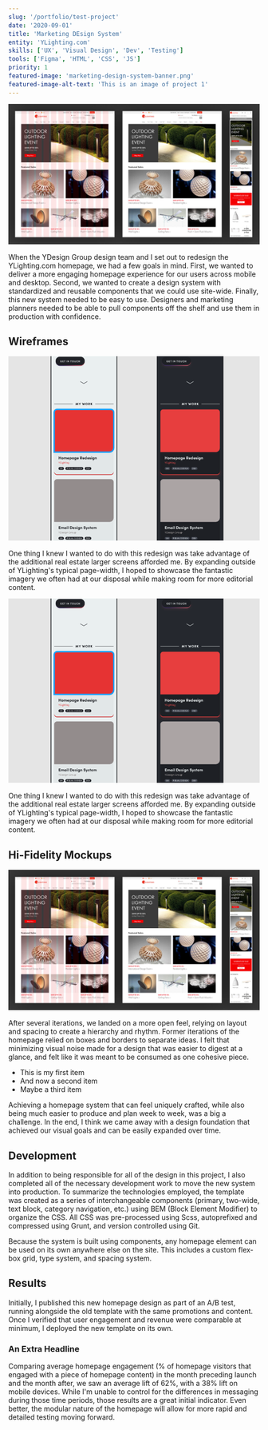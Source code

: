 ```yaml
---
slug: '/portfolio/test-project'
date: '2020-09-01'
title: 'Marketing DEsign System'
entity: 'YLighting.com'
skills: ['UX', 'Visual Design', 'Dev', 'Testing']
tools: ['Figma', 'HTML', 'CSS', 'JS']
priority: 1
featured-image: 'marketing-design-system-banner.png'
featured-image-alt-text: 'This is an image of project 1'
---
```


![Test Body Image](yl-hpredesign-3-hi-fidelity.jpg)

When the YDesign Group design team and I set out to redesign the YLighting.com homepage, we had a few goals in mind. First, we wanted to deliver a more engaging homepage experience for our users across mobile and desktop. Second, we wanted to create a design system with standardized and reusable components that we could use site-wide. Finally, this new system needed to be easy to use. Designers and marketing planners needed to be able to pull components off the shelf and use them in production with confidence.

## Wireframes

![Test Body Image](test-image.png)

One thing I knew I wanted to do with this redesign was take advantage of the additional real estate larger screens afforded me. By expanding outside of YLighting's typical page-width, I hoped to showcase the fantastic imagery we often had at our disposal while making room for more editorial content.

![Test Body Image](test-image.png)

One thing I knew I wanted to do with this redesign was take advantage of the additional real estate larger screens afforded me. By expanding outside of YLighting's typical page-width, I hoped to showcase the fantastic imagery we often had at our disposal while making room for more editorial content.

## Hi-Fidelity Mockups

![Test Body Image](yl-hpredesign-3-hi-fidelity.jpg)

After several iterations, we landed on a more open feel, relying on layout and spacing to create a hierarchy and rhythm. Former iterations of the homepage relied on boxes and borders to separate ideas. I felt that minimizing visual noise made for a design that was easier to digest at a glance, and felt like it was meant to be consumed as one cohesive piece.

- This is my first item
- And now a second item
- Maybe a third item

Achieving a homepage system that can feel uniquely crafted, while also being much easier to produce and plan week to week, was a big a challenge. In the end, I think we came away with a design foundation that achieved our visual goals and can be easily expanded over time.

## Development

In addition to being responsible for all of the design in this project, I also completed all of the necessary development work to move the new system into production. To summarize the technologies employed, the template was created as a series of interchangeable components (primary, two-wide, text block, category navigation, etc.) using BEM (Block Element Modifier) to organize the CSS. All CSS was pre-processed using Scss, autoprefixed and compressed using Grunt, and version controlled using Git.

Because the system is built using components, any homepage element can be used on its own anywhere else on the site. This includes a custom flex-box grid, type system, and spacing system.

## Results

Initially, I published this new homepage design as part of an A/B test, running alongside the old template with the same promotions and content. Once I verified that user engagement and revenue were comparable at minimum, I deployed the new template on its own.

### An Extra Headline

Comparing average homepage engagement (% of homepage visitors that engaged with a piece of homepage content) in the month preceding launch and the month after, we saw an average lift of 62%, with a 38% lift on mobile devices. While I'm unable to control for the differences in messaging during those time periods, those results are a great initial indicator. Even better, the modular nature of the homepage will allow for more rapid and detailed testing moving forward.
